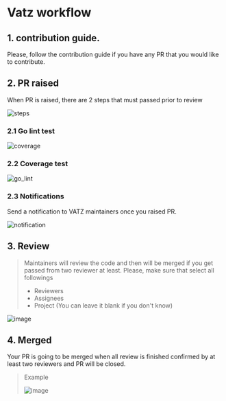 # Vatz workflow

## 1. contribution guide. 
Please, follow the contribution guide if you have any PR that you would like to contribute. 

## 2. PR raised
When PR is raised, there are 2 steps that must passed prior to review

<img alt="steps" src="https://github.com/dsrvlabs/vatz/assets/6308023/806550b0-4449-4af7-8403-5850f55ceef3">

### 2.1 Go lint test
<img alt="coverage" src="https://github.com/dsrvlabs/vatz/assets/6308023/13ff3ed1-91ba-46a8-a913-2686ff36f732">

### 2.2 Coverage test
<img alt="go_lint" src="https://github.com/dsrvlabs/vatz/assets/6308023/cd9f2420-d978-4fcd-a910-d691cb1b3098">

### 2.3 Notifications 
Send a notification to VATZ maintainers once you raised PR.  

<img alt="notification" src="https://github.com/dsrvlabs/vatz/assets/6308023/fea9aad1-71c0-4942-b7e1-2fd7b3cadd4a">

## 3. Review
> Maintainers will review the code and then will be merged if you get passed from two reviewer at least.
> Please, make sure that select all followings
> - Reviewers
> - Assignees
> - Project (You can leave it blank if you don't know)

<img alt="image" src="https://github.com/dsrvlabs/vatz/assets/6308023/a8917189-cfe8-4565-9571-7fa43c744a50">

## 4. Merged
Your PR is going to be merged when all review is finished confirmed by at least two reviewers and PR will be closed.
> Example <br>
> 
> <img alt="image" src="https://github.com/dsrvlabs/vatz/assets/6308023/b3e01edc-3698-4d0f-a935-725d07bc6fb7">